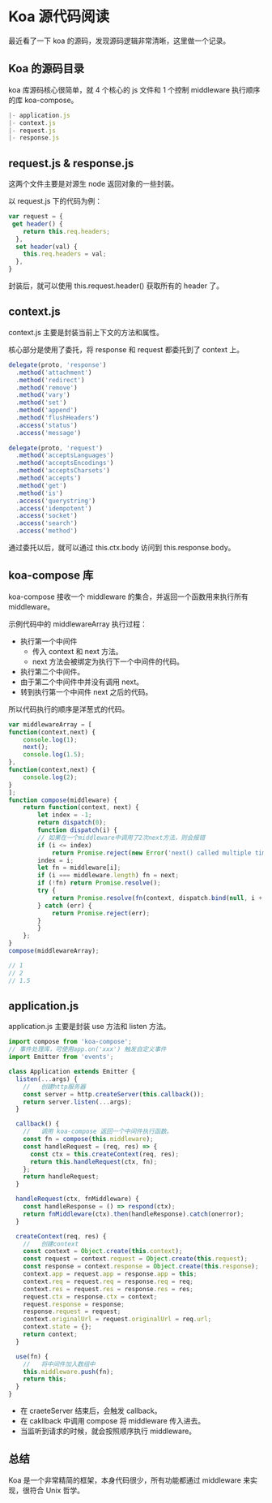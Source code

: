 # Koa 源代码阅读

最近看了一下 koa 的源码，发现源码逻辑非常清晰，这里做一个记录。

## Koa 的源码目录

koa 库源码核心很简单，就 4 个核心的 js 文件和 1 个控制 middleware 执行顺序的库 koa-compose。

```js
|- application.js
|- context.js
|- request.js
|- response.js
```

## request.js & response.js

这两个文件主要是对源生 node 返回对象的一些封装。

以 request.js 下的代码为例：

```js
var request = {
 get header() {
    return this.req.headers;
  },
  set header(val) {
    this.req.headers = val;
  },
}
```

封装后，就可以使用 this.request.header() 获取所有的 header 了。

## context.js

context.js 主要是封装当前上下文的方法和属性。

核心部分是使用了委托，将 response 和 request 都委托到了 context 上。

```js
delegate(proto, 'response')
  .method('attachment')
  .method('redirect')
  .method('remove')
  .method('vary')
  .method('set')
  .method('append')
  .method('flushHeaders')
  .access('status')
  .access('message')
  
delegate(proto, 'request')
  .method('acceptsLanguages')
  .method('acceptsEncodings')
  .method('acceptsCharsets')
  .method('accepts')
  .method('get')
  .method('is')
  .access('querystring')
  .access('idempotent')
  .access('socket')
  .access('search')
  .access('method')
```

通过委托以后，就可以通过 this.ctx.body 访问到 this.response.body。

## koa-compose 库

koa-compose 接收一个 middleware 的集合，并返回一个函数用来执行所有 middleware。

示例代码中的 middlewareArray 执行过程：

- 执行第一个中间件
  - 传入 context 和 next 方法。
  - next 方法会被绑定为执行下一个中间件的代码。
- 执行第二个中间件。
- 由于第二个中间件中并没有调用 next。
- 转到执行第一个中间件 next 之后的代码。

所以代码执行的顺序是洋葱式的代码。

```js
var middlewareArray = [
function(context,next) {
    console.log(1);
    next();
    console.log(1.5);
},
function(context,next) {
    console.log(2);
}
];
function compose(middleware) {
    return function(context, next) {
        let index = -1;
        return dispatch(0);
        function dispatch(i) {
        // 如果在一个middleware中调用了2次next方法，则会报错
        if (i <= index)
            return Promise.reject(new Error('next() called multiple times'));
        index = i;
        let fn = middleware[i];
        if (i === middleware.length) fn = next;
        if (!fn) return Promise.resolve();
        try {
            return Promise.resolve(fn(context, dispatch.bind(null, i + 1)));
        } catch (err) {
            return Promise.reject(err);
        }
        }
    };
}
compose(middlewareArray);

// 1
// 2
// 1.5
```

## application.js

application.js 主要是封装 use 方法和 listen 方法。

```js
import compose from 'koa-compose';
// 事件处理库，可使用app.on('xxx') 触发自定义事件
import Emitter from 'events';

class Application extends Emitter {
  listen(...args) {
    //   创建http服务器
    const server = http.createServer(this.callback());
    return server.listen(...args);
  }

  callback() {
    //   调用 koa-compose 返回一个中间件执行函数。
    const fn = compose(this.middleware);
    const handleRequest = (req, res) => {
      const ctx = this.createContext(req, res);
      return this.handleRequest(ctx, fn);
    };
    return handleRequest;
  }

  handleRequest(ctx, fnMiddleware) {
    const handleResponse = () => respond(ctx);
    return fnMiddleware(ctx).then(handleResponse).catch(onerror);
  }

  createContext(req, res) {
    //   创建context
    const context = Object.create(this.context);
    const request = context.request = Object.create(this.request);
    const response = context.response = Object.create(this.response);
    context.app = request.app = response.app = this;
    context.req = request.req = response.req = req;
    context.res = request.res = response.res = res;
    request.ctx = response.ctx = context;
    request.response = response;
    response.request = request;
    context.originalUrl = request.originalUrl = req.url;
    context.state = {};
    return context;
  }

  use(fn) {
    //   将中间件加入数组中
    this.middleware.push(fn);
    return this;
  }
}

```

- 在 craeteServer 结束后，会触发 callback。
- 在 cakllback 中调用 compose 将 middleware 传入进去。
- 当监听到请求的时候，就会按照顺序执行 middleware。

## 总结

Koa 是一个非常精简的框架，本身代码很少，所有功能都通过 middleware 来实现，很符合 Unix 哲学。